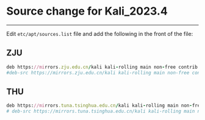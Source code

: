 # Source change for Kali_2023.4

---

Edit `etc/apt/sources.list` file and add the following in the front of the file:

## ZJU

```Ruby
deb https://mirrors.zju.edu.cn/kali kali-rolling main non-free contrib
#deb-src https://mirrors.zju.edu.cn/kali kali-rolling main non-free contrib
```

## THU

```Ruby
deb https://mirrors.tuna.tsinghua.edu.cn/kali kali-rolling main non-free contrib
# deb-src https://mirrors.tuna.tsinghua.edu.cn/kali kali-rolling main non-free contrib
```
